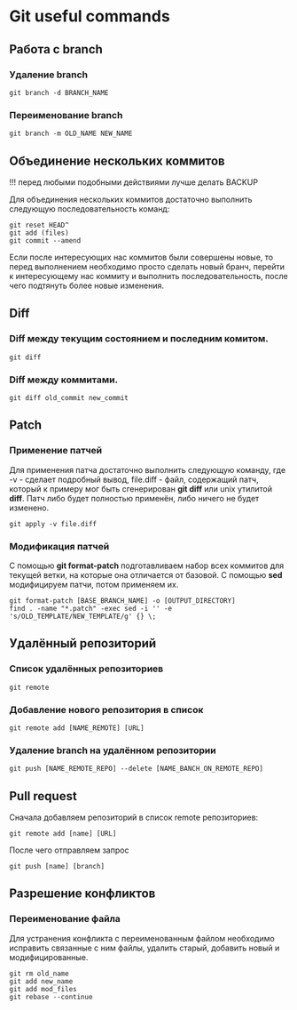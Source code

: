 # Git useful commands
## Работа с branch
### Удаление branch
```
git branch -d BRANCH_NAME
```
### Переименование branch
```
git branch -m OLD_NAME NEW_NAME
```

## Объединение нескольких коммитов
!!! перед любыми подобными действиями лучше делать BACKUP

Для объединения нескольких коммитов достаточно выполнить следующую последовательность команд:
```
git reset HEAD^
git add (files)
git commit --amend
```
Если после интересующих нас коммитов были совершены новые, то перед выполнением необходимо просто сделать новый бранч, перейти к интересующему нас коммиту и выполнить последовательность, после чего подтянуть более новые изменения.

## Diff
### Diff между текущим состоянием и последним комитом.
```
git diff
```
### Diff между коммитами.
```
git diff old_commit new_commit
```

## Patch
### Применение патчей
Для применения патча достаточно выполнить следующую команду, где -v - сделает подробный вывод, file.diff - файл, содержащий патч, который к примеру мог быть сгенерирован __git diff__ или unix утилитой __diff__. Патч либо будет полностью применён, либо ничего не будет изменено.
```
git apply -v file.diff
```
### Модификация патчей
С помощью __git format-patch__ подготавливаем набор всех коммитов для текущей ветки, на которые она отличается от базовой. С помощью __sed__ модифицируем патчи, потом применяем их.
```
git format-patch [BASE_BRANCH_NAME] -o [OUTPUT_DIRECTORY]
find . -name "*.patch" -exec sed -i '' -e 's/OLD_TEMPLATE/NEW_TEMPLATE/g' {} \;
```

## Удалённый репозиторий
### Список удалённых репозиториев
```
git remote
```
### Добавление нового репозитория в список
```
git remote add [NAME_REMOTE] [URL]
```
### Удаление branch на удалённом репозитории
```
git push [NAME_REMOTE_REPO] --delete [NAME_BANCH_ON_REMOTE_REPO]
```

## Pull request
Сначала добавляем репозиторий в список remote репозиториев:
```
git remote add [name] [URL]
```
После чего отправляем запрос
```
git push [name] [branch]
```

## Разрешение конфликтов
### Переименование файла
Для устранения конфликта с переименованным файлом необходимо исправить связанные с ним файлы, удалить старый, добавить новый и модифицированные.
```
git rm old_name
git add new_name
git add mod_files
git rebase --continue
```